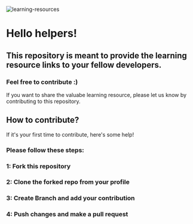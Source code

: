![learning-resources](https://user-images.githubusercontent.com/60597290/187229206-dfedf814-2fb3-4330-a999-2ebccaad5655.png)

# Hello helpers!
## This repository is meant to provide the learning resource links to your fellow developers.
### Feel free to contribute :)
If you want to share the valuabe learning resource, please let us know by contributing to this repository.

## How to contribute?
If it's your first time to contribute, here's some help!
### Please follow these steps:
### 1: Fork this repository
### 2: Clone the forked repo from your profile
### 3: Create Branch and add your contribution
### 4: Push changes and make a pull request
